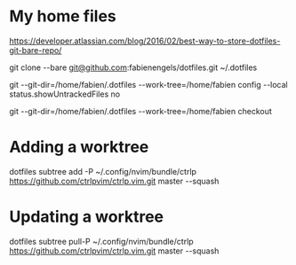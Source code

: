 My home files
=============

https://developer.atlassian.com/blog/2016/02/best-way-to-store-dotfiles-git-bare-repo/

git clone --bare git@github.com:fabienengels/dotfiles.git ~/.dotfiles

git --git-dir=/home/fabien/.dotfiles --work-tree=/home/fabien config --local status.showUntrackedFiles no

git --git-dir=/home/fabien/.dotfiles --work-tree=/home/fabien checkout


Adding a worktree
=================

dotfiles subtree add -P ~/.config/nvim/bundle/ctrlp https://github.com/ctrlpvim/ctrlp.vim.git master --squash

Updating a worktree
===================

dotfiles subtree  pull-P ~/.config/nvim/bundle/ctrlp https://github.com/ctrlpvim/ctrlp.vim.git master --squash
